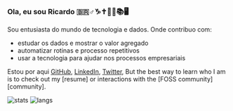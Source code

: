 ### Ola, eu sou Ricardo :brazil::male_sign::capricorn::latin_cross::memo::pencil::books::desktop_computer:

Sou entusiasta do mundo de tecnologia e dados. Onde contribuo com:

- estudar os dados e mostrar o valor agregado
- automatizar rotinas e processo repetitivos
- usar a tecnologia para ajudar nos processos empresariais

Estou por aqui [GitHub], [LinkedIn], [Twitter], But the best way to learn who I am is to check out my [resume] or interactions with the [FOSS community][community].

![stats](https://github-readme-stats.vercel.app/api?username=FerrerasRP&theme=material-palenight)
![langs](https://github-readme-stats.vercel.app/api/top-langs/?username=FerrerasRP&exclude_repo=dotfiles&langs_count=8&layout=compact&theme=material-palenight)

[github]: https://github.com/FerrerasRP/
[linkedin]: http://www.linkedin.com/in/ricardoferreras
[twitter]: http://twitter.com/ricardoferreras
[curriculum]: https://github.com/FerrerasRP/resume/blob/master/bruno.bronosky.resume.pdf
